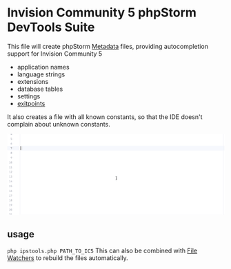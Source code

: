 # Invision Community 5 phpStorm DevTools Suite

This file will create phpStorm [Metadata](https://www.jetbrains.com/help/phpstorm/ide-advanced-metadata.html) files, providing autocompletion support for Invision Community 5
* application names
* language strings
* extensions
* database tables
* settings
* [exitpoints](https://www.jetbrains.com/help/phpstorm/ide-advanced-metadata.html#define-exit-points)

It also creates a file with all known constants, so that the IDE doesn't complain about unknown constants.

![phpstorm autocomplete](docs/demo.gif)


## usage
`php ipstools.php PATH_TO_IC5`
This can also be combined with [File Watchers](https://www.jetbrains.com/help/phpstorm/using-file-watchers.html) to rebuild the files automatically.
